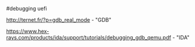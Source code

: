 #debugging uefi

http://ternet.fr/?p=gdb_real_mode - "GDB"

https://www.hex-rays.com/products/ida/support/tutorials/debugging_gdb_qemu.pdf - "IDA"
